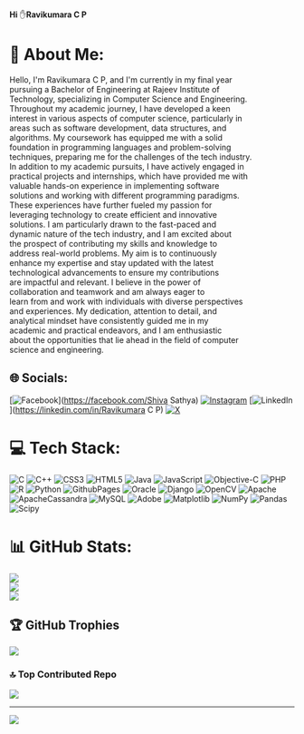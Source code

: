 <b>Hi</b> &#9995;<b>Ravikumara C P</b>
# 💫 About Me:
Hello, I'm Ravikumara C P, and I'm currently in my final year <br>pursuing a Bachelor of Engineering at Rajeev Institute of <br>Technology, specializing in Computer Science and Engineering.<br>Throughout my academic journey, I have developed a keen <br>interest in various aspects of computer science, particularly in <br>areas such as software development, data structures, and <br>algorithms. My coursework has equipped me with a solid <br>foundation in programming languages and problem-solving <br>techniques, preparing me for the challenges of the tech industry.<br> In addition to my academic pursuits, I have actively engaged in<br> practical projects and internships, which have provided me with<br> valuable hands-on experience in implementing software <br>solutions and working with different programming paradigms.<br>These experiences have further fueled my passion for <br>leveraging technology to create efficient and innovative <br>solutions. I am particularly drawn to the fast-paced and <br>dynamic nature of the tech industry, and I am excited about <br>the prospect of contributing my skills and knowledge to <br>address real-world problems. My aim is to continuously <br>enhance my expertise and stay updated with the latest <br>technological advancements to ensure my contributions <br>are impactful and relevant. I believe in the power of <br>collaboration and teamwork and am always eager to <br>learn from and work with individuals with diverse perspectives <br>and experiences. My dedication, attention to detail, and <br>analytical mindset have consistently guided me in my <br>academic and practical endeavors, and I am enthusiastic <br>about the opportunities that lie ahead in the field of computer <br>science and engineering.


## 🌐 Socials:
[![Facebook](https://img.shields.io/badge/Facebook-%231877F2.svg?logo=Facebook&logoColor=white)](https://facebook.com/Shiva Sathya) [![Instagram](https://img.shields.io/badge/Instagram-%23E4405F.svg?logo=Instagram&logoColor=white)](https://instagram.com/cl_me_jaguar_) [![LinkedIn](https://img.shields.io/badge/LinkedIn-%230077B5.svg?logo=linkedin&logoColor=white)](https://linkedin.com/in/Ravikumara C P) [![X](https://img.shields.io/badge/X-black.svg?logo=X&logoColor=white)](https://x.com/RavikumaraCP1) 

# 💻 Tech Stack:
![C](https://img.shields.io/badge/c-%2300599C.svg?style=flat&logo=c&logoColor=white) ![C++](https://img.shields.io/badge/c++-%2300599C.svg?style=flat&logo=c%2B%2B&logoColor=white) ![CSS3](https://img.shields.io/badge/css3-%231572B6.svg?style=flat&logo=css3&logoColor=white) ![HTML5](https://img.shields.io/badge/html5-%23E34F26.svg?style=flat&logo=html5&logoColor=white) ![Java](https://img.shields.io/badge/java-%23ED8B00.svg?style=flat&logo=openjdk&logoColor=white) ![JavaScript](https://img.shields.io/badge/javascript-%23323330.svg?style=flat&logo=javascript&logoColor=%23F7DF1E) ![Objective-C](https://img.shields.io/badge/OBJECTIVE--C-%233A95E3.svg?style=flat&logo=apple&logoColor=white) ![PHP](https://img.shields.io/badge/php-%23777BB4.svg?style=flat&logo=php&logoColor=white) ![R](https://img.shields.io/badge/r-%23276DC3.svg?style=flat&logo=r&logoColor=white) ![Python](https://img.shields.io/badge/python-3670A0?style=flat&logo=python&logoColor=ffdd54) ![GithubPages](https://img.shields.io/badge/github%20pages-121013?style=flat&logo=github&logoColor=white) ![Oracle](https://img.shields.io/badge/Oracle-F80000?style=flat&logo=oracle&logoColor=white) ![Django](https://img.shields.io/badge/django-%23092E20.svg?style=flat&logo=django&logoColor=white) ![OpenCV](https://img.shields.io/badge/opencv-%23white.svg?style=flat&logo=opencv&logoColor=white) ![Apache](https://img.shields.io/badge/apache-%23D42029.svg?style=flat&logo=apache&logoColor=white) ![ApacheCassandra](https://img.shields.io/badge/cassandra-%231287B1.svg?style=flat&logo=apache-cassandra&logoColor=white) ![MySQL](https://img.shields.io/badge/mysql-%2300000f.svg?style=flat&logo=mysql&logoColor=white) ![Adobe](https://img.shields.io/badge/adobe-%23FF0000.svg?style=flat&logo=adobe&logoColor=white) ![Matplotlib](https://img.shields.io/badge/Matplotlib-%23ffffff.svg?style=flat&logo=Matplotlib&logoColor=black) ![NumPy](https://img.shields.io/badge/numpy-%23013243.svg?style=flat&logo=numpy&logoColor=white) ![Pandas](https://img.shields.io/badge/pandas-%23150458.svg?style=flat&logo=pandas&logoColor=white) ![Scipy](https://img.shields.io/badge/SciPy-%230C55A5.svg?style=flat&logo=scipy&logoColor=%white)
# 📊 GitHub Stats:
![](https://github-readme-stats.vercel.app/api?username=Ravikumaracp&theme=swift&hide_border=false&include_all_commits=true&count_private=false)<br/>
![](https://github-readme-streak-stats.herokuapp.com/?user=Ravikumaracp&theme=swift&hide_border=false)<br/>
![](https://github-readme-stats.vercel.app/api/top-langs/?username=Ravikumaracp&theme=swift&hide_border=false&include_all_commits=true&count_private=false&layout=compact)

## 🏆 GitHub Trophies
![](https://github-profile-trophy.vercel.app/?username=Ravikumaracp&theme=radical&no-frame=false&no-bg=true&margin-w=4)

### 🔝 Top Contributed Repo
![](https://github-contributor-stats.vercel.app/api?username=Ravikumaracp&limit=5&theme=dark&combine_all_yearly_contributions=true)

---
[![](https://visitcount.itsvg.in/api?id=Ravikumaracp&icon=0&color=0)](https://visitcount.itsvg.in)

<!-- Proudly created with GPRM ( https://gprm.itsvg.in ) -->
